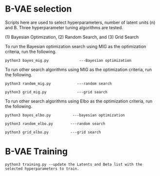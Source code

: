 # B-VAE selection

Scripts here are used to select hyperparameters, number of latent units (n) and B. Three hyperparameter tuning algorithms are tested.

(1) Bayesian Optimization, (2) Random Search, and (3) Grid Search

To run the Bayesian optimization search using MIG as the optimization criteria, run the following. 

```
python3 bayes_mig.py              ---Bayesian optimization
```

To run other search algorithms using MIG as the optimization criteria, run the following.

```
python3 random_mig.py            ---random search

python3 grid_mig.py              ---grid search
```

To run other search algorithms using Elbo as the optimization criteria, run the following.

```
python3 bayes_elbo.py          ---bayesian optimization

python3 random_elbo.py        ---random search

python3 grid_elbo.py          ---grid search

```

# B-VAE Training

```
python3 training.py --update the Latents and Beta list with the selected hyperparameters to train. 

```
